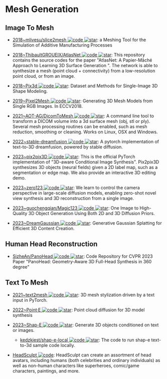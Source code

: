 # Mesh Generation

## Image To Mesh

- [2018~mlivesu/slice2mesh ![code](https://ng-tech.icu/assets/code.svg) ![star](https://img.shields.io/github/stars/mlivesu/slice2mesh)](https://github.com/mlivesu/slice2mesh): a Meshing Tool for the Simulation of Additive Manufacturing Processes

- [2018~ThibaultGROUEIX/AtlasNet ![code](https://ng-tech.icu/assets/code.svg) ![star](https://img.shields.io/github/stars/ThibaultGROUEIX/AtlasNet)](https://github.com/ThibaultGROUEIX/AtlasNet): This repository contains the source codes for the paper "AtlasNet: A Papier-Mâché Approach to Learning 3D Surface Generation ". The network is able to synthesize a mesh (point cloud + connectivity) from a low-resolution point cloud, or from an image.

- [2018~Pix3d ![code](https://ng-tech.icu/assets/code.svg) ![star](https://img.shields.io/github/stars/xingyuansun/pix3d)](https://github.com/xingyuansun/pix3d): Dataset and Methods for Single-Image 3D Shape Modeling.

- [2019~Pixel2Mesh ![code](https://ng-tech.icu/assets/code.svg) ![star](https://img.shields.io/github/stars/nywang16/Pixel2Mesh)](https://github.com/nywang16/Pixel2Mesh): Generating 3D Mesh Models from Single RGB Images. In ECCV2018.

- [2021~AOT-AG/DicomToMesh ![code](https://ng-tech.icu/assets/code.svg) ![star](https://img.shields.io/github/stars/AOT-AG/DicomToMesh)](https://github.com/AOT-AG/DicomToMesh): A command line tool to transform a DICOM volume into a 3d surface mesh (obj, stl or ply). Several mesh processing routines can be enabled, such as mesh reduction, smoothing or cleaning. Works on Linux, OSX and Windows.

- [2022~stable-dreamfusion ![code](https://ng-tech.icu/assets/code.svg) ![star](https://img.shields.io/github/stars/ashawkey/stable-dreamfusion)](https://github.com/ashawkey/stable-dreamfusion): A pytorch implementation of text-to-3D dreamfusion, powered by stable diffusion.

- [2023~pix2pix3D ![code](https://ng-tech.icu/assets/code.svg) ![star](https://img.shields.io/github/stars/dunbar12138/pix2pix3D)](https://github.com/dunbar12138/pix2pix3D): This is the official PyTorch implementation of "3D-aware Conditional Image Synthesis". Pix2pix3D synthesizes 3D objects (neural fields) given a 2D label map, such as a segmentation or edge map. We also provide an interactive 3D editing demo.

- [2023~zero123 ![code](https://ng-tech.icu/assets/code.svg) ![star](https://img.shields.io/github/stars/cvlab-columbia/zero123)](https://github.com/cvlab-columbia/zero123): We learn to control the camera perspective in large-scale diffusion models, enabling zero-shot novel view synthesis and 3D reconstruction from a single image.

- [2023~guochengqian/Magic123 ![code](https://ng-tech.icu/assets/code.svg) ![star](https://img.shields.io/github/stars/guochengqian/Magic123)](https://github.com/guochengqian/Magic123): One Image to High-Quality 3D Object Generation Using Both 2D and 3D Diffusion Priors.

- [2023~DreamGaussian ![code](https://ng-tech.icu/assets/code.svg) ![star](https://img.shields.io/github/stars/dreamgaussian/dreamgaussian)](https://github.com/dreamgaussian/dreamgaussian): Generative Gaussian Splatting for Efficient 3D Content Creation.

## Human Head Reconstruction

- [SizheAn/PanoHead ![code](https://ng-tech.icu/assets/code.svg) ![star](https://img.shields.io/github/stars/SizheAn/PanoHead)](https://github.com/SizheAn/PanoHead): Code Repository for CVPR 2023 Paper "PanoHead: Geometry-Aware 3D Full-Head Synthesis in 360 degree"

## Text To Mesh

- [2021~text2mesh ![code](https://ng-tech.icu/assets/code.svg) ![star](https://img.shields.io/github/stars/threedle/text2mesh)](https://github.com/threedle/text2mesh): 3D mesh stylization driven by a text input in PyTorch.

- [2022~Point·E ![code](https://ng-tech.icu/assets/code.svg) ![star](https://img.shields.io/github/stars/openai/point-e)](https://github.com/openai/point-e): Point cloud diffusion for 3D model synthesis

- [2023~Shap-E ![code](https://ng-tech.icu/assets/code.svg) ![star](https://img.shields.io/github/stars/openai/shap-e)](https://github.com/openai/shap-e): Generate 3D objects conditioned on text or images.

  - [kedzkiest/shap-e-local ![code](https://ng-tech.icu/assets/code.svg) ![star](https://img.shields.io/github/stars/kedzkiest/shap-e-local)](https://github.com/kedzkiest/shap-e-local): The code to run shap-e text-to-3d sample code locally.

- [HeadSculpt ![code](https://ng-tech.icu/assets/code.svg)](https://brandonhan.uk/HeadSculpt/): HeadSculpt can create an assortment of head avatars, including humans (both celebrities and ordinary individuals) as well as non-human characters like superheroes, comic/game characters, paintings, and more.
